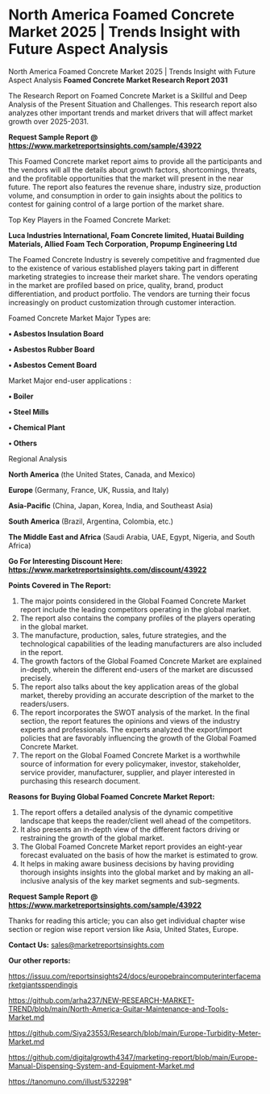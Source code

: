 # North America Foamed Concrete Market 2025 | Trends Insight with Future Aspect Analysis
 North America Foamed Concrete Market 2025 | Trends Insight with Future Aspect Analysis
<strong>Foamed Concrete Market Research Report 2031</strong>

The Research Report on Foamed Concrete Market is a Skillful and Deep Analysis of the Present Situation and Challenges. This research report also analyzes other important trends and market drivers that will affect market growth over 2025-2031.

<strong>Request Sample Report @ <a href=https://www.marketreportsinsights.com/sample/43922>https://www.marketreportsinsights.com/sample/43922</a></strong>

This Foamed Concrete market report aims to provide all the participants and the vendors will all the details about growth factors, shortcomings, threats, and the profitable opportunities that the market will present in the near future. The report also features the revenue share, industry size, production volume, and consumption in order to gain insights about the politics to contest for gaining control of a large portion of the market share.

Top Key Players in the Foamed Concrete Market:

<strong>Luca Industries International, Foam Concrete limited, Huatai Building Materials, Allied Foam Tech Corporation, Propump Engineering Ltd</strong>

The Foamed Concrete Industry is severely competitive and fragmented due to the existence of various established players taking part in different marketing strategies to increase their market share. The vendors operating in the market are profiled based on price, quality, brand, product differentiation, and product portfolio. The vendors are turning their focus increasingly on product customization through customer interaction.

Foamed Concrete Market Major Types are:

<strong>•  Asbestos Insulation Board

•  Asbestos Rubber Board

•  Asbestos Cement Board</strong>

Market Major end-user applications :

<strong>•  Boiler

•  Steel Mills

•  Chemical Plant

•  Others</strong>

Regional Analysis

</u><strong><b>North America</b></strong> (the United States, Canada, and Mexico)

<strong><b>Europe </b></strong>(Germany, France, UK, Russia, and Italy)

<strong><b>Asia-Pacific</b></strong> (China, Japan, Korea, India, and Southeast Asia)

<strong><b>South America</b></strong> (Brazil, Argentina, Colombia, etc.)

<strong><b>The Middle East and Africa</b></strong> (Saudi Arabia, UAE, Egypt, Nigeria, and South Africa)

<strong>Go For Interesting Discount Here: <a href=https://www.marketreportsinsights.com/discount/43922>https://www.marketreportsinsights.com/discount/43922</a></strong>

<strong>Points Covered in The Report:</strong>
<ol>
  <li>The major points considered in the Global Foamed Concrete Market report include the leading competitors operating in the global market.</li>
  <li>The report also contains the company profiles of the players operating in the global market.</li>
  <li>The manufacture, production, sales, future strategies, and the technological capabilities of the leading manufacturers are also included in the report.</li>
  <li>The growth factors of the Global Foamed Concrete Market are explained in-depth, wherein the different end-users of the market are discussed precisely.</li>
  <li>The report also talks about the key application areas of the global market, thereby providing an accurate description of the market to the readers/users.</li>
  <li>The report incorporates the SWOT analysis of the market. In the final section, the report features the opinions and views of the industry experts and professionals. The experts analyzed the export/import policies that are favorably influencing the growth of the Global Foamed Concrete Market.</li>
  <li>The report on the Global Foamed Concrete Market is a worthwhile source of information for every policymaker, investor, stakeholder, service provider, manufacturer, supplier, and player interested in purchasing this research document.</li>
</ol>
<strong>Reasons for Buying Global Foamed Concrete Market Report:</strong>

<ol>
  <li>The report offers a detailed analysis of the dynamic competitive landscape that keeps the reader/client well ahead of the competitors.</li>
  <li>It also presents an in-depth view of the different factors driving or restraining the growth of the global market.</li>
  <li>The Global Foamed Concrete Market report provides an eight-year forecast evaluated on the basis of how the market is estimated to grow.</li>
  <li>It helps in making aware business decisions by having providing thorough insights insights into the global market and by making an all-inclusive analysis of the key market segments and sub-segments.</li>
</ol>
<strong>Request Sample Report @ <a href=https://www.marketreportsinsights.com/sample/43922>https://www.marketreportsinsights.com/sample/43922</a></strong>


Thanks for reading this article; you can also get individual chapter wise section or region wise report version like Asia, United States, Europe.

<strong>Contact Us:</strong>
sales@marketreportsinsights.com

<strong>Our other reports:</strong>

<a href=https://issuu.com/reportsinsights24/docs/europebraincomputerinterfacemarketgiantsspendingis>https://issuu.com/reportsinsights24/docs/europebraincomputerinterfacemarketgiantsspendingis</a>

<a href=https://github.com/arha237/NEW-RESEARCH-MARKET-TREND/blob/main/North-America-Guitar-Maintenance-and-Tools-Market.md>https://github.com/arha237/NEW-RESEARCH-MARKET-TREND/blob/main/North-America-Guitar-Maintenance-and-Tools-Market.md</a>

<a href=https://github.com/Siya23553/Research/blob/main/Europe-Turbidity-Meter-Market.md>https://github.com/Siya23553/Research/blob/main/Europe-Turbidity-Meter-Market.md</a>

<a href=https://github.com/digitalgrowth4347/marketing-report/blob/main/Europe-Manual-Dispensing-System-and-Equipment-Market.md>https://github.com/digitalgrowth4347/marketing-report/blob/main/Europe-Manual-Dispensing-System-and-Equipment-Market.md</a>

<a href=https://tanomuno.com/illust/532298>https://tanomuno.com/illust/532298</a>"
